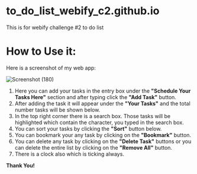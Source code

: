 # to_do_list_webify_c2.github.io
This is for webify challenge #2 to do list
# How to Use it:
Here is a screenshot of my web app:

![Screenshot (180)](https://user-images.githubusercontent.com/106822950/199045802-a21fecf6-6461-4a9b-bd8e-c748fa050e72.png)

1. Here you can add your tasks in the entry box under the **"Schedule Your Tasks Here"** section and after typing click the **"Add Task"** button.
2. After adding the task it will appear under the **"Your Tasks"** and the total number tasks will be shown below.
3. In the top right corner there is a search box. Those tasks will be highlighted which contain the character, you typed in the search box.
4. You can sort your tasks by clicking the **"Sort"** button below.
5. You can bookmark your any task by clicking on the **"Bookmark"** button.
6. You can delete any task by clicking on the **"Delete Task"** buttons or you can delete the entire list by clicking on the **"Remove All"** button.
7. There is a clock also which is ticking always.

**Thank You!**
